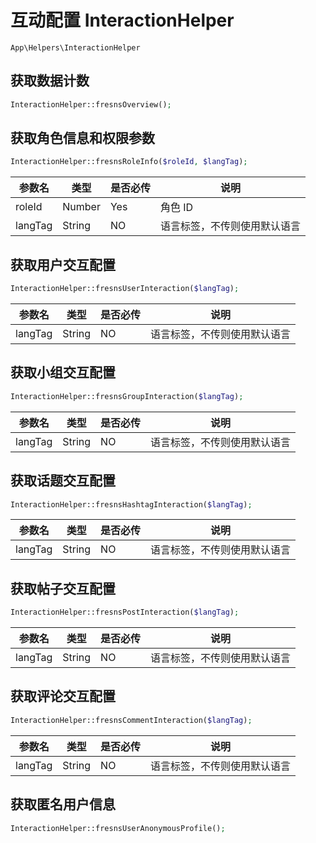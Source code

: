# 互动配置 InteractionHelper

`App\Helpers\InteractionHelper`

## 获取数据计数

```php
InteractionHelper::fresnsOverview();
```

## 获取角色信息和权限参数

```php
InteractionHelper::fresnsRoleInfo($roleId, $langTag);
```
| 参数名 | 类型 | 是否必传 | 说明 |
| --- | --- | --- | --- |
| roleId | Number | Yes | 角色 ID |
| langTag | String | NO | 语言标签，不传则使用默认语言 |

## 获取用户交互配置

```php
InteractionHelper::fresnsUserInteraction($langTag);
```
| 参数名 | 类型 | 是否必传 | 说明 |
| --- | --- | --- | --- |
| langTag | String | NO | 语言标签，不传则使用默认语言 |

## 获取小组交互配置

```php
InteractionHelper::fresnsGroupInteraction($langTag);
```
| 参数名 | 类型 | 是否必传 | 说明 |
| --- | --- | --- | --- |
| langTag | String | NO | 语言标签，不传则使用默认语言 |

## 获取话题交互配置

```php
InteractionHelper::fresnsHashtagInteraction($langTag);
```
| 参数名 | 类型 | 是否必传 | 说明 |
| --- | --- | --- | --- |
| langTag | String | NO | 语言标签，不传则使用默认语言 |

## 获取帖子交互配置

```php
InteractionHelper::fresnsPostInteraction($langTag);
```
| 参数名 | 类型 | 是否必传 | 说明 |
| --- | --- | --- | --- |
| langTag | String | NO | 语言标签，不传则使用默认语言 |

## 获取评论交互配置

```php
InteractionHelper::fresnsCommentInteraction($langTag);
```
| 参数名 | 类型 | 是否必传 | 说明 |
| --- | --- | --- | --- |
| langTag | String | NO | 语言标签，不传则使用默认语言 |

## 获取匿名用户信息

```php
InteractionHelper::fresnsUserAnonymousProfile();
```
